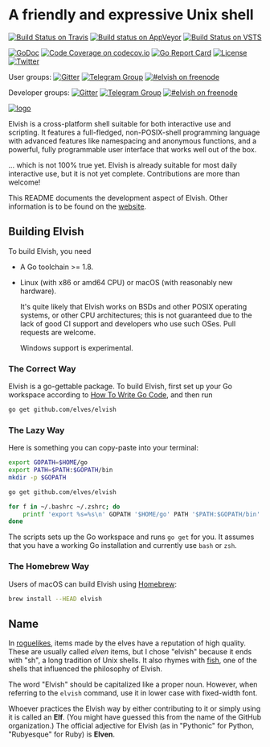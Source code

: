 # A friendly and expressive Unix shell

[![Build Status on Travis](https://img.shields.io/travis/elves/elvish.svg?label=Linux%20%26%20macOS)](https://travis-ci.org/elves/elvish)
[![Build status on AppVeyor](https://img.shields.io/appveyor/ci/xiaq/elvish.svg?logo=appveyor&label=Windows)](https://ci.appveyor.com/project/xiaq/elvish)
[![Build Status on VSTS](https://img.shields.io/vso/build/xiaq/13c48a6c-b2dc-472e-af6c-169bf448f8e6/1.svg?label=macOS)](https://xiaq.visualstudio.com/elvish/_build)

[![GoDoc](http://godoc.org/github.com/elves/elvish?status.svg)](http://godoc.org/github.com/elves/elvish)
[![Code Coverage on codecov.io](https://codecov.io/gh/elves/elvish/branch/master/graph/badge.svg)](https://codecov.io/gh/elves/elvish)
[![Go Report Card](https://goreportcard.com/badge/github.com/elves/elvish)](https://goreportcard.com/report/github.com/elves/elvish)
[![License](https://img.shields.io/badge/License-BSD%202--Clause-orange.svg)](https://opensource.org/licenses/BSD-2-Clause)
[![Twitter](https://img.shields.io/twitter/url/http/shields.io.svg?style=social)](https://twitter.com/RealElvishShell)

User groups:
[![Gitter](https://img.shields.io/badge/gitter-elvish--public-blue.svg?logo=gitter-white)](https://gitter.im/elves/elvish-public)
[![Telegram Group](https://img.shields.io/badge/telegram-@elvish-blue.svg)](https://telegram.me/elvish)
[![#elvish on freenode](https://img.shields.io/badge/freenode-%23elvish-blue.svg)](https://webchat.freenode.net/?channels=elvish)

Developer groups:
[![Gitter](https://img.shields.io/badge/gitter-elvish--dev-000000.svg?logo=gitter-white)](https://gitter.im/elves/elvish-dev)
[![Telegram Group](https://img.shields.io/badge/telegram-@elvish__dev-000000.svg)](https://telegram.me/elvish_dev)
[![#elvish on freenode](https://img.shields.io/badge/freenode-%23elvish--dev-000000.svg)](https://webchat.freenode.net/?channels=elvish-dev)

[![logo](https://elvish.io/assets/logo.svg)](https://elvish.io/)

Elvish is a cross-platform shell suitable for both interactive use and scripting. It features a full-fledged, non-POSIX-shell programming language with advanced features like namespacing and anonymous functions, and a powerful, fully programmable user interface that works well out of the box.

... which is not 100% true yet. Elvish is already suitable for most daily interactive use, but it is not yet complete. Contributions are more than welcome!

This README documents the development aspect of Elvish. Other information is to be found on the [website](https://elvish.io).


## Building Elvish

To build Elvish, you need

*   A Go toolchain >= 1.8.

*   Linux (with x86 or amd64 CPU) or macOS (with reasonably new hardware).

    It's quite likely that Elvish works on BSDs and other POSIX operating systems, or other CPU architectures; this is not guaranteed due to the lack of good CI support and developers who use such OSes. Pull requests are welcome.

    Windows support is experimental.

### The Correct Way

Elvish is a go-gettable package. To build Elvish, first set up your Go workspace according to [How To Write Go Code](http://golang.org/doc/code.html), and then run

```sh
go get github.com/elves/elvish
```

### The Lazy Way

Here is something you can copy-paste into your terminal:

```sh
export GOPATH=$HOME/go
export PATH=$PATH:$GOPATH/bin
mkdir -p $GOPATH

go get github.com/elves/elvish

for f in ~/.bashrc ~/.zshrc; do
    printf 'export %s=%s\n' GOPATH '$HOME/go' PATH '$PATH:$GOPATH/bin' >> $f
done
```

The scripts sets up the Go workspace and runs `go get` for you. It assumes that you have a working Go installation and currently use `bash` or `zsh`.

### The Homebrew Way

Users of macOS can build Elvish using [Homebrew](http://brew.sh):

```sh
brew install --HEAD elvish
```


## Name

In [roguelikes](https://en.wikipedia.org/wiki/Roguelike), items made by the elves have a reputation of high quality. These are usually called *elven* items, but I chose "elvish" because it ends with "sh", a long tradition of Unix shells. It also rhymes with [fish](https://fishshell.com), one of the shells that influenced the philosophy of Elvish.

The word "Elvish" should be capitalized like a proper noun. However, when referring to the `elvish` command, use it in lower case with fixed-width font.

Whoever practices the Elvish way by either contributing to it or simply using it is called an **Elf**. (You might have guessed this from the name of the GitHub organization.) The official adjective for Elvish (as in "Pythonic" for Python, "Rubyesque" for Ruby) is **Elven**.
